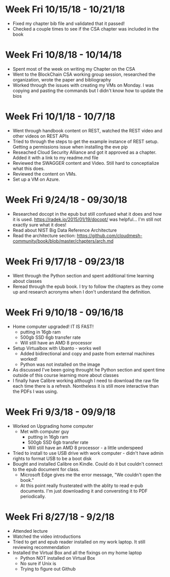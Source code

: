 # Week Fri 10/15/18 - 10/21/18
* Fixed my chapter bib file and validated that it passed!
* Checked a couple times to see if the CSA chapter was included in the book

# Week Fri 10/8/18 - 10/14/18
* Spent most of the week on writing my Chapter on the CSA
* Went to the BlockChain CSA working group session, researched the organization, wrote the paper and bibliography
* Worked through the issues with creating my VMs on Monday.  I was copying and pasting the commands but I didn't know how to update the bios

# Week Fri 10/1/18 - 10/7/18
* Went through handbook content on REST, watched the REST video and other videos on REST APIs
* Tried to through the steps to get the example instance of REST setup. Getting a permissions issue when installing the eve pip
* Reseached Cloud Security Alliance and got it approved as a chapter.  Added it with a link to my readme.md file
* Reviewed the SWAGGER content and Video. Still hard to conceptialize what this does.
* Reviewed the content on VMs.
* Set up a VM on Azure.

# Week Fri 9/24/18 - 09/30/18
* Researched docopt in the epub but still confused what it does and how it is used.  https://radek.io/2015/01/19/docopt/ was helpful...  I'm still not exactly sure what it does!
* Read about NIST Big Data Reference Architecture
* Read the architecture section: https://github.com/cloudmesh-community/book/blob/master/chapters/arch.md

# Week Fri 9/17/18 - 09/23/18
* Went through the Python section and spent additional time learning  about classes
* Reread through the epub book.  I try to follow the chapters as they come up and research acronyms when I don't understand the definition.

# Week Fri 9/10/18 - 09/16/18
* Home computer upgraded! IT IS FAST!
    * putting in 16gb ram
    * 500gb SSD 6gb transfer rate
    * Will still have an AMD 8 processor
* Setup Virtualbox with Ubanto - works well
    * Added bidirectional and copy and paste from external machines worked!
    * Python was not installed on the image
* As discussed I've been going throught he Python section and spent time outside of this course learning more about classes
* I finally have Calibre working although I need to download the raw file each time there is a refresh.  Nontheless it is still more interactive than the PDFs I was using.

# Week Fri 9/3/18 - 09/9/18
* Worked on Upgrading home computer
  * Met with computer guy
    * putting in 16gb ram
    * 500gb SSD 6gb transfer rate
    * Will still have an AMD 8 processor - a little underspeed
* Tried to install to use USB drive with work computer - didn't have admin rights to format USB to be a boot disk
* Bought and installed Calibre on Kindle.  Could do it but couldn't connect to the epub document for class.
  * Microsoft Edge gives me the error message, "We couldn't open the book."
  * At this point really frusterated with the ablity to read e-pub documents.  I'm just downloading it and conversting it to PDF periodically. 
  

# Week Fri 8/27/18 - 9/2/18

* Attended lecture
* Watched the video introductions
* Tried to get and epub reader installed on my work laptop.  It still reviewing recommendation
* Installed the Virtual Box and all the fixings on my home laptop
  * Python NOT installed on Virtual Box
  * No sure if Unix is
  * Trying to figure out Github
